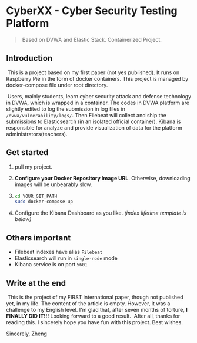 # CyberXX - Cyber Security Testing Platform

> ​	Based on DVWA and Elastic Stack. Containerized Project.

## Introduction

​	This is a project based on my first paper (not yes published). It runs on Raspberry Pie in the form of docker containers. This project is managed by docker-compose file under root directory.

​	Users, mainly students, learn cyber security attack and defense technology in DVWA, which is wrapped in a container. The codes in DVWA platform are slightly edited to log the submission in log files in `/dvwa/vulnerability/logs/`. Then Filebeat will collect and ship the submissions to Elasticsearch (in an isolated official container). Kibana is responsible for analyze and provide visualization of data for the platform administrators(teachers).

## Get started

1. pull my project.

2. **Configure your Docker Repository Image URL**. Otherwise, downloading images will be unbearably slow.

3. ```bash
   cd YOUR_GIT_PATH
   sudo docker-compose up
   ```

4. Configure the Kibana Dashboard as you like. *(index lifetime template is below)*

## Others important

* Filebeat indexes have alias `Filebeat`
* Elasticsearch will run in `single-node` mode
* Kibana service is on port `5601`

## Write at the end

​	This is the project of my FIRST international paper, though not published yet, in my life. The content of the article is empty. However, it was a challenge to my English level. I'm glad that, after seven months of torture, **I FINALLY DID IT!!!** Looking forward to a good result.
​	After all, thanks for reading this. I sincerely hope you have fun with this project. Best wishes.

Sincerely,
Zheng

